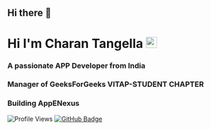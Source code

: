 ## Hi there 👋

<h1 >Hi I'm Charan Tangella <img src="https://media.giphy.com/media/hvRJCLFzcasrR4ia7z/giphy.gif" width="25px"></h1></h1>
<h3 >A passionate APP Developer from India</h3>
<h3 >Manager of GeeksForGeeks VITAP-STUDENT CHAPTER</h3>
<h3 >Building AppENexus </h3>

![Profile Views](https://komarev.com/ghpvc/?username=CharanBot)
<a href="https://github.com/CharanBot?tab=followers"><img src="https://img.shields.io/github/followers/CharanBot?label=Followers&style=social" alt="GitHub Badge"></a>
